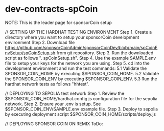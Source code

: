# dev-contracts-spCoin

NOTE: This is the leader page for sponsorCoin setup

// SETTING UP THE HARDHAT TESTING ENVIRONMENT
    Step 1. Create a directory where you want to setup your sponsorCoin development environment
    Step 2. Download file https://github.com/sponsorCoinAdmin/sponsorCoinDev/blob/main/spCoinEnvSetup/spCoinSetup.sh from git repository.
    Step 3. Run the downloaded script as follows ". spCoinSetup.sh".
    Step 4. Use the example SAMPLE.env file to setup your keys for the network you are using.
    Step 5. cd into the development environment and run the test commands:
        5.1 Validate the SPONSOR_COIN_HOME by executing $SPONSOR_COIN_HOME.
        5.2 Validate the SPONSOR_COIN_ENV by executing $SPONSOR_COIN_ENV.
        5.3 Run the hardhat network tests as follows "hhtest".

// DEPLOYING TO SEPOLIA test network
    Step 1. Review the $SPONSOR_COIN_HOME/hardhat.config.js configuration file for  the sepolia network.
    Step 2. Ensure your .env is setup. See $SPONSOR_COIN_ENV/SAMPLE.env example file.
    Step 3. Deploy to sepolia by executing deployment script $SPONSOR_COIN_HOME/scripts/deploy.js
   
// DEPLOYING SPONSOR COIN ON REMIX
    ToDo: